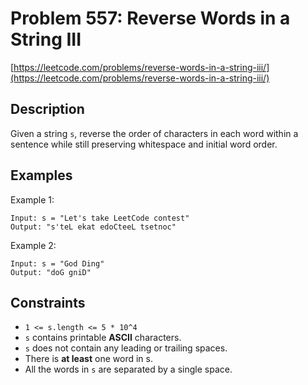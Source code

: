 # Problem 557: Reverse Words in a String III

[https://leetcode.com/problems/reverse-words-in-a-string-iii/](https://leetcode.com/problems/reverse-words-in-a-string-iii/)

## Description

Given a string `s`, reverse the order of characters in each word within a sentence while still preserving whitespace and initial word order.

## Examples

Example 1:
```
Input: s = "Let's take LeetCode contest"
Output: "s'teL ekat edoCteeL tsetnoc"
```

Example 2:
```
Input: s = "God Ding"
Output: "doG gniD"
```

## Constraints

- `1 <= s.length <= 5 * 10^4`
- `s` contains printable **ASCII** characters.
- `s` does not contain any leading or trailing spaces.
- There is **at least** one word in s.
- All the words in `s` are separated by a single space.